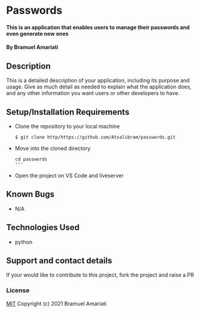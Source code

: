 # Passwords
#### This is an application that enables users to manage their passwords and even generate new ones
#### By Bramuel Amariati
## Description
This is a detailed description of your application, including its purpose and usage.  Give as much detail as needed to explain what the application does, and any other information you want users or other developers to have.
## Setup/Installation Requirements
* Clone the repository to your local machine
    ```
    $ git clone http/https://github.com/Atsalibram/passwords.git
    ```
* Move into the cloned directory
    ```
    cd passwords
    '''
* Open the project on VS Code and liveserver
## Known Bugs
* N/A
## Technologies Used
* python
## Support and contact details
If your would like to contribute to this project, fork the project and raise a PR
### License
[MIT](https://choosealicense.com/licenses/mit/)
Copyright (c) 2021 Bramuel Amariati